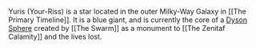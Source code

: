 Yuris (Your-Riss) is a star located in the outer Milky-Way Galaxy in [[The Primary Timeline]]. It is a blue giant, and is currently the core of a [Dyson Sphere](https://en.wikipedia.org/wiki/Dyson_sphere) created by [[The Swarm]] as a monument to [[The Zenitaf Calamity]] and the lives lost.